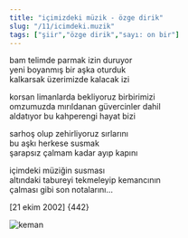 ```yaml
---
title: "içimizdeki müzik - özge dirik"
slug: "/11/icimdeki.muzik"
tags: ["şiir","özge dirik","sayı: on bir"]
---
```


bam telimde parmak izin duruyor  
yeni boyanmış bir aşka oturduk  
kalkarsak üzerimizde kalacak izi

korsan limanlarda bekliyoruz birbirimizi  
omzumuzda mırıldanan güvercinler dahil  
aldatıyor bu kahperengi hayat bizi

sarhoş olup zehirliyoruz sırlarını  
bu aşkı herkese susmak  
şarapsız çalmam kadar ayıp kapını

içimdeki müziğin susması  
altındaki tabureyi tekmeleyip kemancının  
çalması gibi son notalarını...

\[21 ekim 2002\] {442}

![keman](/img/ky11_10.jpg)
